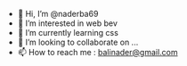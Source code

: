 - 👋 Hi, I’m @naderba69
- 👀 I’m interested in web bev
- 🌱 I’m currently learning css
- 💞️ I’m looking to collaborate on ...
- 📫 How to reach me : balinader@gmail.com

<!---
naderba69/naderba69 is a ✨ special ✨ repository because its `README.md` (this file) appears on your GitHub profile.
You can click the Preview link to take a look at your changes.
--->
